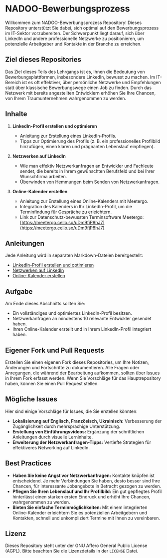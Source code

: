 # NADOO-Bewerbungsprozess

Willkommen zum NADOO-Bewerbungsprozess Repository! Dieses Repository unterstützt Sie dabei, sich optimal auf den Bewerbungsprozess im IT-Sektor vorzubereiten. Der Schwerpunkt liegt darauf, sich über LinkedIn und andere professionelle Netzwerke zu positionieren, um potenzielle Arbeitgeber und Kontakte in der Branche zu erreichen.

## Ziel dieses Repositories

Das Ziel dieses Teils des Lehrgangs ist es, Ihnen die Bedeutung von Bewerbungsplattformen, insbesondere LinkedIn, bewusst zu machen. Im IT-Bereich ist es oft effektiver, über persönliche Netzwerke und Empfehlungen statt über klassische Bewerbungswege einen Job zu finden. Durch das Netzwerk mit bereits angestellten Entwicklern erhöhen Sie Ihre Chancen, von Ihrem Traumunternehmen wahrgenommen zu werden.

## Inhalte

1. **LinkedIn-Profil erstellen und optimieren**
   - Anleitung zur Erstellung eines LinkedIn-Profils.
   - Tipps zur Optimierung des Profils (z. B. ein professionelles Profilbild hinzufügen, einen klaren und prägnanten Lebenslauf einpflegen).

2. **Netzwerken auf LinkedIn**
   - Wie man effektiv Netzwerkanfragen an Entwickler und Fachleute sendet, die bereits in Ihrem gewünschten Berufsfeld und bei Ihrer Wunschfirma arbeiten.
   - Überwinden von Hemmungen beim Senden von Netzwerkanfragen.

3. **Online-Kalender erstellen**
   - Anleitung zur Erstellung eines Online-Kalenders mit Meetergo.
   - Integration des Kalenders in Ihr LinkedIn-Profil, um die Terminfindung für Gespräche zu erleichtern.
   - Link zur Datenschutz-bewussten Terminsoftware Meetergo: [https://meetergo.cello.so/uDm9fjP8hJ7](https://meetergo.cello.so/uDm9fjP8hJ7)

## Anleitungen

Jede Anleitung wird in separaten Markdown-Dateien bereitgestellt:

- [LinkedIn-Profil erstellen und optimieren](docs/LinkedIn-Profil.md)
- [Netzwerken auf LinkedIn](docs/LinkedIn-Netzwerken.md)
- [Online-Kalender erstellen](docs/Online-Kalender.md)

## Aufgabe

Am Ende dieses Abschnitts sollten Sie:
- Ein vollständiges und optimiertes LinkedIn-Profil besitzen.
- Netzwerkanfragen an mindestens 10 relevante Entwickler gesendet haben.
- Ihren Online-Kalender erstellt und in Ihrem LinkedIn-Profil integriert haben.

## Eigener Fork und Pull Requests

Erstellen Sie einen eigenen Fork dieses Repositories, um Ihre Notizen, Änderungen und Fortschritte zu dokumentieren. Alle Fragen oder Anregungen, die während der Bearbeitung aufkommen, sollten über Issues in Ihrem Fork erfasst werden. Wenn Sie Vorschläge für das Hauptrepository haben, können Sie einen Pull Request stellen.

## Mögliche Issues

Hier sind einige Vorschläge für Issues, die Sie erstellen könnten:
- **Lokalisierung auf Englisch, Französisch, Ukrainisch:** Verbesserung der Zugänglichkeit durch mehrsprachige Unterstützung.
- **Erstellung von Einführungsvideos:** Ergänzung der schriftlichen Anleitungen durch visuelle Lerninhalte.
- **Erweiterung der Netzwerkanfragen-Tipps:** Vertiefte Strategien für effektiveres Networking auf LinkedIn.

## Best Practices

- **Haben Sie keine Angst vor Netzwerkanfragen:** Kontakte knüpfen ist entscheidend. Je mehr Verbindungen Sie haben, desto besser sind Ihre Chancen, für interessante Jobangebote in Betracht gezogen zu werden.
- **Pflegen Sie Ihren Lebenslauf und Ihr Profilbild:** Ein gut gepflegtes Profil hinterlässt einen starken ersten Eindruck und erhöht Ihre Chancen, wahrgenommen zu werden.
- **Bieten Sie einfache Terminmöglichkeiten:** Mit einem integrierten Online-Kalender erleichtern Sie es potenziellen Arbeitgebern und Kontakten, schnell und unkompliziert Termine mit Ihnen zu vereinbaren.

## Lizenz

Dieses Repository steht unter der GNU Affero General Public License (AGPL). Bitte beachten Sie die Lizenzdetails in der `LICENSE` Datei.
